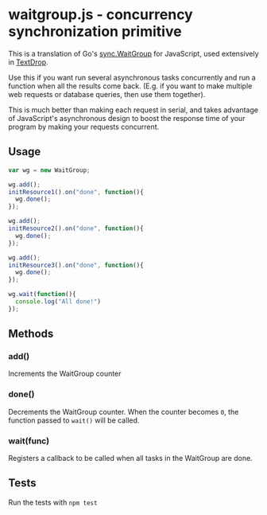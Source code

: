 waitgroup.js - concurrency synchronization primitive
============
This is a translation of Go's [sync.WaitGroup](http://golang.org/pkg/sync/#WaitGroup)
for JavaScript, used extensively in [TextDrop](http://www.textdropapp.com).

Use this if you want run several asynchronous tasks concurrently and run a
function when all the results come back. (E.g. if you want to make
multiple web requests or database queries, then use them together).

This is much better than making each request in serial, and takes advantage of
JavaScript's asynchronous design to boost the response time of your program by
making your requests concurrent.

Usage
-----

```js
var wg = new WaitGroup;

wg.add();
initResource1().on("done", function(){
  wg.done();
});

wg.add();
initResource2().on("done", function(){
  wg.done();
});

wg.add();
initResource3().on("done", function(){
  wg.done();
});

wg.wait(function(){
  console.log("All done!")
});
```

Methods
-------

### add()

Increments the WaitGroup counter

### done()

Decrements the WaitGroup counter. When the counter becomes `0`, the function
passed to `wait()` will be called.

### wait(func)

Registers a callback to be called when all tasks in the WaitGroup are done.

Tests
-----

Run the tests with `npm test`

